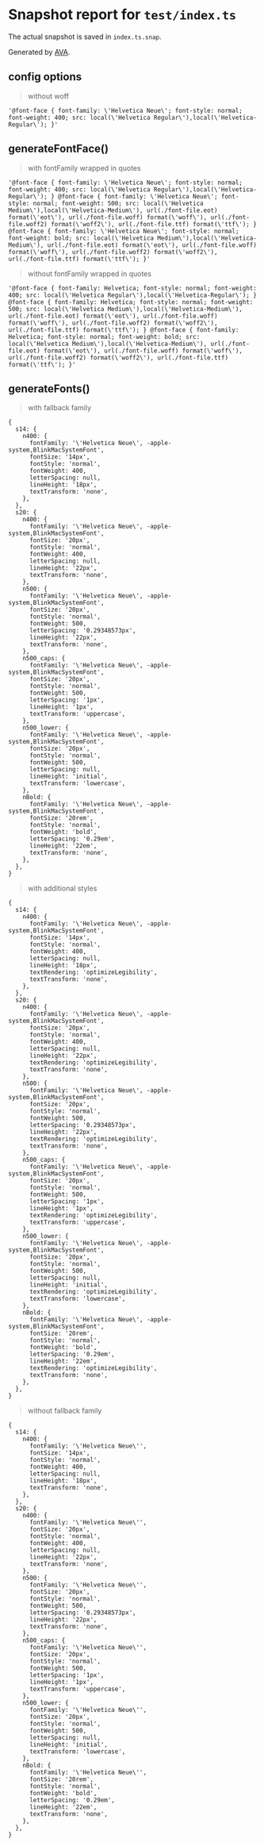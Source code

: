 # Snapshot report for `test/index.ts`

The actual snapshot is saved in `index.ts.snap`.

Generated by [AVA](https://ava.li).

## config options

> without woff

    '@font-face { font-family: \'Helvetica Neue\'; font-style: normal; font-weight: 400; src: local(\'Helvetica Regular\'),local(\'Helvetica-Regular\'); }'

## generateFontFace()

> with fontFamily wrapped in quotes

    '@font-face { font-family: \'Helvetica Neue\'; font-style: normal; font-weight: 400; src: local(\'Helvetica Regular\'),local(\'Helvetica-Regular\'); } @font-face { font-family: \'Helvetica Neue\'; font-style: normal; font-weight: 500; src: local(\'Helvetica Medium\'),local(\'Helvetica-Medium\'), url(./font-file.eot) format(\'eot\'), url(./font-file.woff) format(\'woff\'), url(./font-file.woff2) format(\'woff2\'), url(./font-file.ttf) format(\'ttf\'); } @font-face { font-family: \'Helvetica Neue\'; font-style: normal; font-weight: bold; src: local(\'Helvetica Medium\'),local(\'Helvetica-Medium\'), url(./font-file.eot) format(\'eot\'), url(./font-file.woff) format(\'woff\'), url(./font-file.woff2) format(\'woff2\'), url(./font-file.ttf) format(\'ttf\'); }'

> without fontFamily wrapped in quotes

    '@font-face { font-family: Helvetica; font-style: normal; font-weight: 400; src: local(\'Helvetica Regular\'),local(\'Helvetica-Regular\'); } @font-face { font-family: Helvetica; font-style: normal; font-weight: 500; src: local(\'Helvetica Medium\'),local(\'Helvetica-Medium\'), url(./font-file.eot) format(\'eot\'), url(./font-file.woff) format(\'woff\'), url(./font-file.woff2) format(\'woff2\'), url(./font-file.ttf) format(\'ttf\'); } @font-face { font-family: Helvetica; font-style: normal; font-weight: bold; src: local(\'Helvetica Medium\'),local(\'Helvetica-Medium\'), url(./font-file.eot) format(\'eot\'), url(./font-file.woff) format(\'woff\'), url(./font-file.woff2) format(\'woff2\'), url(./font-file.ttf) format(\'ttf\'); }'

## generateFonts()

> with fallback family

    {
      s14: {
        n400: {
          fontFamily: '\'Helvetica Neue\', -apple-system,BlinkMacSystemFont',
          fontSize: '14px',
          fontStyle: 'normal',
          fontWeight: 400,
          letterSpacing: null,
          lineHeight: '18px',
          textTransform: 'none',
        },
      },
      s20: {
        n400: {
          fontFamily: '\'Helvetica Neue\', -apple-system,BlinkMacSystemFont',
          fontSize: '20px',
          fontStyle: 'normal',
          fontWeight: 400,
          letterSpacing: null,
          lineHeight: '22px',
          textTransform: 'none',
        },
        n500: {
          fontFamily: '\'Helvetica Neue\', -apple-system,BlinkMacSystemFont',
          fontSize: '20px',
          fontStyle: 'normal',
          fontWeight: 500,
          letterSpacing: '0.29348573px',
          lineHeight: '22px',
          textTransform: 'none',
        },
        n500_caps: {
          fontFamily: '\'Helvetica Neue\', -apple-system,BlinkMacSystemFont',
          fontSize: '20px',
          fontStyle: 'normal',
          fontWeight: 500,
          letterSpacing: '1px',
          lineHeight: '1px',
          textTransform: 'uppercase',
        },
        n500_lower: {
          fontFamily: '\'Helvetica Neue\', -apple-system,BlinkMacSystemFont',
          fontSize: '20px',
          fontStyle: 'normal',
          fontWeight: 500,
          letterSpacing: null,
          lineHeight: 'initial',
          textTransform: 'lowercase',
        },
        nBold: {
          fontFamily: '\'Helvetica Neue\', -apple-system,BlinkMacSystemFont',
          fontSize: '20rem',
          fontStyle: 'normal',
          fontWeight: 'bold',
          letterSpacing: '0.29em',
          lineHeight: '22em',
          textTransform: 'none',
        },
      },
    }

> with additional styles

    {
      s14: {
        n400: {
          fontFamily: '\'Helvetica Neue\', -apple-system,BlinkMacSystemFont',
          fontSize: '14px',
          fontStyle: 'normal',
          fontWeight: 400,
          letterSpacing: null,
          lineHeight: '18px',
          textRendering: 'optimizeLegibility',
          textTransform: 'none',
        },
      },
      s20: {
        n400: {
          fontFamily: '\'Helvetica Neue\', -apple-system,BlinkMacSystemFont',
          fontSize: '20px',
          fontStyle: 'normal',
          fontWeight: 400,
          letterSpacing: null,
          lineHeight: '22px',
          textRendering: 'optimizeLegibility',
          textTransform: 'none',
        },
        n500: {
          fontFamily: '\'Helvetica Neue\', -apple-system,BlinkMacSystemFont',
          fontSize: '20px',
          fontStyle: 'normal',
          fontWeight: 500,
          letterSpacing: '0.29348573px',
          lineHeight: '22px',
          textRendering: 'optimizeLegibility',
          textTransform: 'none',
        },
        n500_caps: {
          fontFamily: '\'Helvetica Neue\', -apple-system,BlinkMacSystemFont',
          fontSize: '20px',
          fontStyle: 'normal',
          fontWeight: 500,
          letterSpacing: '1px',
          lineHeight: '1px',
          textRendering: 'optimizeLegibility',
          textTransform: 'uppercase',
        },
        n500_lower: {
          fontFamily: '\'Helvetica Neue\', -apple-system,BlinkMacSystemFont',
          fontSize: '20px',
          fontStyle: 'normal',
          fontWeight: 500,
          letterSpacing: null,
          lineHeight: 'initial',
          textRendering: 'optimizeLegibility',
          textTransform: 'lowercase',
        },
        nBold: {
          fontFamily: '\'Helvetica Neue\', -apple-system,BlinkMacSystemFont',
          fontSize: '20rem',
          fontStyle: 'normal',
          fontWeight: 'bold',
          letterSpacing: '0.29em',
          lineHeight: '22em',
          textRendering: 'optimizeLegibility',
          textTransform: 'none',
        },
      },
    }

> without fallback family

    {
      s14: {
        n400: {
          fontFamily: '\'Helvetica Neue\'',
          fontSize: '14px',
          fontStyle: 'normal',
          fontWeight: 400,
          letterSpacing: null,
          lineHeight: '18px',
          textTransform: 'none',
        },
      },
      s20: {
        n400: {
          fontFamily: '\'Helvetica Neue\'',
          fontSize: '20px',
          fontStyle: 'normal',
          fontWeight: 400,
          letterSpacing: null,
          lineHeight: '22px',
          textTransform: 'none',
        },
        n500: {
          fontFamily: '\'Helvetica Neue\'',
          fontSize: '20px',
          fontStyle: 'normal',
          fontWeight: 500,
          letterSpacing: '0.29348573px',
          lineHeight: '22px',
          textTransform: 'none',
        },
        n500_caps: {
          fontFamily: '\'Helvetica Neue\'',
          fontSize: '20px',
          fontStyle: 'normal',
          fontWeight: 500,
          letterSpacing: '1px',
          lineHeight: '1px',
          textTransform: 'uppercase',
        },
        n500_lower: {
          fontFamily: '\'Helvetica Neue\'',
          fontSize: '20px',
          fontStyle: 'normal',
          fontWeight: 500,
          letterSpacing: null,
          lineHeight: 'initial',
          textTransform: 'lowercase',
        },
        nBold: {
          fontFamily: '\'Helvetica Neue\'',
          fontSize: '20rem',
          fontStyle: 'normal',
          fontWeight: 'bold',
          letterSpacing: '0.29em',
          lineHeight: '22em',
          textTransform: 'none',
        },
      },
    }
